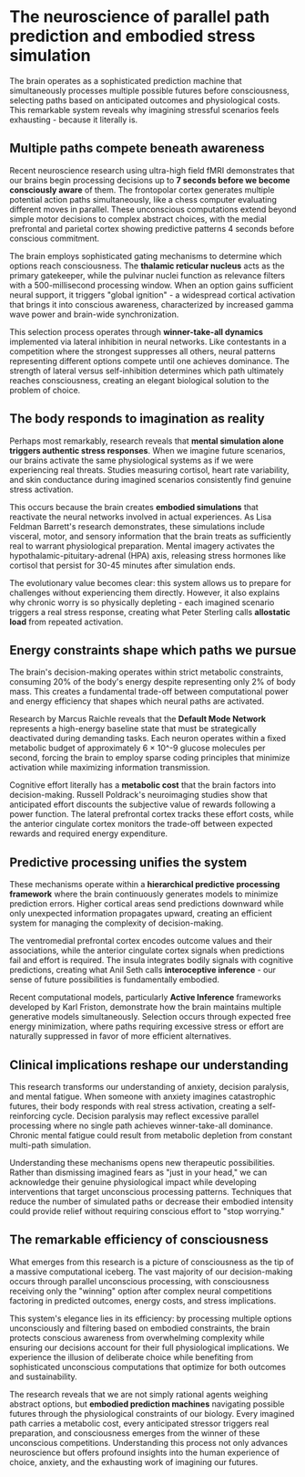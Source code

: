 # The neuroscience of parallel path prediction and embodied stress simulation

The brain operates as a sophisticated prediction machine that simultaneously processes multiple possible futures before consciousness, selecting paths based on anticipated outcomes and physiological costs. This remarkable system reveals why imagining stressful scenarios feels exhausting - because it literally is.

## Multiple paths compete beneath awareness

Recent neuroscience research using ultra-high field fMRI demonstrates that our brains begin processing decisions up to **7 seconds before we become consciously aware** of them. The frontopolar cortex generates multiple potential action paths simultaneously, like a chess computer evaluating different moves in parallel. These unconscious computations extend beyond simple motor decisions to complex abstract choices, with the medial prefrontal and parietal cortex showing predictive patterns 4 seconds before conscious commitment.

The brain employs sophisticated gating mechanisms to determine which options reach consciousness. The **thalamic reticular nucleus** acts as the primary gatekeeper, while the pulvinar nuclei function as relevance filters with a 500-millisecond processing window. When an option gains sufficient neural support, it triggers "global ignition" - a widespread cortical activation that brings it into conscious awareness, characterized by increased gamma wave power and brain-wide synchronization.

This selection process operates through **winner-take-all dynamics** implemented via lateral inhibition in neural networks. Like contestants in a competition where the strongest suppresses all others, neural patterns representing different options compete until one achieves dominance. The strength of lateral versus self-inhibition determines which path ultimately reaches consciousness, creating an elegant biological solution to the problem of choice.

## The body responds to imagination as reality

Perhaps most remarkably, research reveals that **mental simulation alone triggers authentic stress responses**. When we imagine future scenarios, our brains activate the same physiological systems as if we were experiencing real threats. Studies measuring cortisol, heart rate variability, and skin conductance during imagined scenarios consistently find genuine stress activation.

This occurs because the brain creates **embodied simulations** that reactivate the neural networks involved in actual experiences. As Lisa Feldman Barrett's research demonstrates, these simulations include visceral, motor, and sensory information that the brain treats as sufficiently real to warrant physiological preparation. Mental imagery activates the hypothalamic-pituitary-adrenal (HPA) axis, releasing stress hormones like cortisol that persist for 30-45 minutes after simulation ends.

The evolutionary value becomes clear: this system allows us to prepare for challenges without experiencing them directly. However, it also explains why chronic worry is so physically depleting - each imagined scenario triggers a real stress response, creating what Peter Sterling calls **allostatic load** from repeated activation.

## Energy constraints shape which paths we pursue

The brain's decision-making operates within strict metabolic constraints, consuming 20% of the body's energy despite representing only 2% of body mass. This creates a fundamental trade-off between computational power and energy efficiency that shapes which neural paths are activated.

Research by Marcus Raichle reveals that the **Default Mode Network** represents a high-energy baseline state that must be strategically deactivated during demanding tasks. Each neuron operates within a fixed metabolic budget of approximately 6 × 10^-9 glucose molecules per second, forcing the brain to employ sparse coding principles that minimize activation while maximizing information transmission.

Cognitive effort literally has a **metabolic cost** that the brain factors into decision-making. Russell Poldrack's neuroimaging studies show that anticipated effort discounts the subjective value of rewards following a power function. The lateral prefrontal cortex tracks these effort costs, while the anterior cingulate cortex monitors the trade-off between expected rewards and required energy expenditure.

## Predictive processing unifies the system

These mechanisms operate within a **hierarchical predictive processing framework** where the brain continuously generates models to minimize prediction errors. Higher cortical areas send predictions downward while only unexpected information propagates upward, creating an efficient system for managing the complexity of decision-making.

The ventromedial prefrontal cortex encodes outcome values and their associations, while the anterior cingulate cortex signals when predictions fail and effort is required. The insula integrates bodily signals with cognitive predictions, creating what Anil Seth calls **interoceptive inference** - our sense of future possibilities is fundamentally embodied.

Recent computational models, particularly **Active Inference** frameworks developed by Karl Friston, demonstrate how the brain maintains multiple generative models simultaneously. Selection occurs through expected free energy minimization, where paths requiring excessive stress or effort are naturally suppressed in favor of more efficient alternatives.

## Clinical implications reshape our understanding

This research transforms our understanding of anxiety, decision paralysis, and mental fatigue. When someone with anxiety imagines catastrophic futures, their body responds with real stress activation, creating a self-reinforcing cycle. Decision paralysis may reflect excessive parallel processing where no single path achieves winner-take-all dominance. Chronic mental fatigue could result from metabolic depletion from constant multi-path simulation.

Understanding these mechanisms opens new therapeutic possibilities. Rather than dismissing imagined fears as "just in your head," we can acknowledge their genuine physiological impact while developing interventions that target unconscious processing patterns. Techniques that reduce the number of simulated paths or decrease their embodied intensity could provide relief without requiring conscious effort to "stop worrying."

## The remarkable efficiency of consciousness

What emerges from this research is a picture of consciousness as the tip of a massive computational iceberg. The vast majority of our decision-making occurs through parallel unconscious processing, with consciousness receiving only the "winning" option after complex neural competitions factoring in predicted outcomes, energy costs, and stress implications.

This system's elegance lies in its efficiency: by processing multiple options unconsciously and filtering based on embodied constraints, the brain protects conscious awareness from overwhelming complexity while ensuring our decisions account for their full physiological implications. We experience the illusion of deliberate choice while benefiting from sophisticated unconscious computations that optimize for both outcomes and sustainability.

The research reveals that we are not simply rational agents weighing abstract options, but **embodied prediction machines** navigating possible futures through the physiological constraints of our biology. Every imagined path carries a metabolic cost, every anticipated stressor triggers real preparation, and consciousness emerges from the winner of these unconscious competitions. Understanding this process not only advances neuroscience but offers profound insights into the human experience of choice, anxiety, and the exhausting work of imagining our futures.